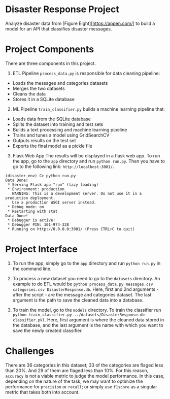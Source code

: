 # Disaster Response Project

Analyze disaster data from [Figure Eight][https://appen.com/] to build a model for an API that classifies disaster messages.


# Project Components
There are three components in this project.

1. ETL Pipeline
`process_data.py` is responsible for data cleaning pipeline:

- Loads the messages and categories datasets
- Merges the two datasets
- Cleans the data
- Stores it in a SQLite database

2. ML Pipeline
`train_classifier.py` builds a machine learning pipeline that:

- Loads data from the SQLite database
- Splits the dataset into training and test sets
- Builds a text processing and machine learning pipeline
- Trains and tunes a model using GridSearchCV
- Outputs results on the test set
- Exports the final model as a pickle file

3. Flask Web App
The results will be displayed in a flask web app. To run the app, go to the `app` directory and run `python run.py`. Then you have to go to the following link: `http://localhost:3001/`.
```
(disaster_env) C> python run.py
Data Done!
 * Serving Flask app "run" (lazy loading)
 * Environment: production
   WARNING: This is a development server. Do not use it in a production deployment.
   Use a production WSGI server instead.
 * Debug mode: on
 * Restarting with stat
Data Done!
 * Debugger is active!
 * Debugger PIN: 101-974-328
 * Running on http://0.0.0.0:3001/ (Press CTRL+C to quit)
```


# Project Interface
1. To run the app, simply go to the `app` directory and run `python run.py` in the command line.

2. To process a new dataset you need to go to the `datasets` directory. An example to do ETL would be `python process_data.py messages.csv categories.csv DisasterResponse.db`. 
Here, first and 2nd arguments - after the script - are the message and categories dataset. The last argument is the path to save the cleaned data into a database. 

3. To train the model, go to the `models` directory. To train the classifier run `python train_classifier.py ../datasets/DisasterResponse.db classifier.pkl`.
Here, first argument is where the cleaned data stored in the database, and the last argument is the name with which you want to save the newly created classifier. 

# Challenges
There are 36 categories in this dataset; 33 of the categories are flaged less than 20%. And 29 of them are flaged less than 10%. For this reason, `accuracy` is not a viable metric to judge the model performance. In this case, depending on the nature of the task, we may want to optimize the performance for `precision` or `recall`; or simply use `f1score` as a singular metric that takes both into account. 
